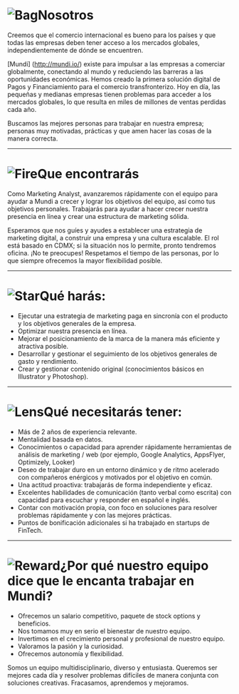 # ![Bag](/icons/bag.svg 'Bag')Nosotros
Creemos que el comercio internacional es bueno para los países y que todas las empresas deben tener acceso a los mercados globales, independientemente de dónde se encuentren.

[Mundi] (http://mundi.io/) existe para impulsar a las empresas a comerciar globalmente, conectando al mundo y reduciendo las barreras a las oportunidades económicas. Hemos creado la primera solución digital de Pagos y Financiamiento para el comercio transfronterizo. Hoy en día, las pequeñas y medianas empresas tienen problemas para acceder a los mercados globales, lo que resulta en miles de millones de ventas perdidas cada año.

Buscamos las mejores personas para trabajar en nuestra empresa; personas muy motivadas, prácticas y que amen hacer las cosas de la manera correcta.

---

# ![Fire](/icons/fire.svg 'Fire')Que encontrarás
Como Marketing Analyst, avanzaremos rápidamente con el equipo para ayudar a Mundi a crecer y lograr los objetivos del equipo, así como tus objetivos personales. Trabajarás para ayudar a hacer crecer nuestra presencia en línea y crear una estructura de marketing sólida.

Esperamos que nos guíes y ayudes a establecer una estrategia de marketing digital, a construir una empresa y una cultura escalable. El rol está basado en CDMX; si la situación nos lo permite, pronto tendremos oficina. ¡No te preocupes! Respetamos el tiempo de las personas, por lo que siempre ofrecemos la mayor flexibilidad posible.

---

# ![Star](/icons/star.svg 'Star')Qué harás:
- Ejecutar una estrategia de marketing paga en sincronía con el producto y los objetivos generales de la empresa.
- Optimizar nuestra presencia en línea.
- Mejorar el posicionamiento de la marca de la manera más eficiente y atractiva posible.
- Desarrollar y gestionar el seguimiento de los objetivos generales de gasto y rendimiento.
- Crear y gestionar contenido original (conocimientos básicos en Illustrator y Photoshop).

---

# ![Lens](/icons/lens.svg 'Lens')Qué necesitarás tener:
- Más de 2 años de experiencia relevante.
- Mentalidad basada en datos.
- Conocimientos o capacidad para aprender rápidamente herramientas de análisis de marketing / web (por ejemplo, Google Analytics, AppsFlyer, Optimizely, Looker)
- Deseo de trabajar duro en un entorno dinámico y de ritmo acelerado con compañeros enérgicos y motivados por el objetivo en común.
- Una actitud proactiva: trabajarás de forma independiente y eficaz.
- Excelentes habilidades de comunicación (tanto verbal como escrita) con capacidad para escuchar y responder en español e inglés.
- Contar con motivación propia, con foco en soluciones para resolver problemas rápidamente y con las mejores prácticas.
- Puntos de bonificación adicionales si ha trabajado en startups de FinTech.

---

# ![Reward](/icons/reward.svg 'Reward')¿Por qué nuestro equipo dice que le encanta trabajar en Mundi?
- Ofrecemos un salario competitivo, paquete de stock options y beneficios.
- Nos tomamos muy en serio el bienestar de nuestro equipo.
- Invertimos en el crecimiento personal y profesional de nuestro equipo.
- Valoramos la pasión y la curiosidad.
- Ofrecemos autonomía y flexibilidad.

Somos un equipo multidisciplinario, diverso y entusiasta. Queremos ser mejores cada día y resolver problemas difíciles de manera conjunta con soluciones creativas. Fracasamos, aprendemos y mejoramos.
